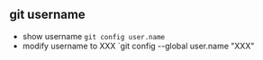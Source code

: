 ## git username 
- show username
`git config user.name`
- modify username to XXX
`git config --global user.name "XXX"
